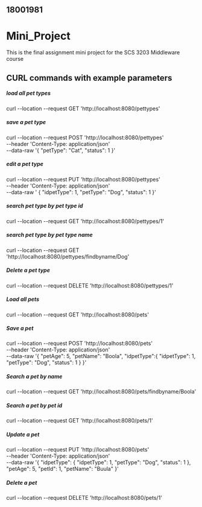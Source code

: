 ## 18001981
# Mini_Project 
 This is the final assignment mini project for the SCS 3203 Middleware course
 
 ## CURL commands with example parameters

##### load all pet types

curl --location --request GET 'http://localhost:8080/pettypes'

##### save a pet type

curl --location --request POST 'http://localhost:8080/pettypes' \
--header 'Content-Type: application/json' \
--data-raw '{
    "petType": "Cat",
    "status": 1
}'

##### edit a pet type

curl --location --request PUT 'http://localhost:8080/pettypes' \
--header 'Content-Type: application/json' \
--data-raw '    {
        "idpetType": 1,
        "petType": "Dog",
        "status": 1
    }'

##### search pet type by pet type id

curl --location --request GET 'http://localhost:8080/pettypes/1'

##### search pet type by pet type name

curl --location --request GET 'http://localhost:8080/pettypes/findbyname/Dog'

##### Delete a pet type

curl --location --request DELETE 'http://localhost:8080/pettypes/1'

##### Load all pets

curl --location --request GET 'http://localhost:8080/pets'

##### Save a pet

curl --location --request POST 'http://localhost:8080/pets' \
--header 'Content-Type: application/json' \
--data-raw '{
    "petAge": 5,
    "petName": "Boola",
    "idpetType":{
        "idpetType": 1,
        "petType": "Dog",
        "status": 1
    }
}'

##### Search a pet by name

curl --location --request GET 'http://localhost:8080/pets/findbyname/Boola'

##### Search a pet by pet id

curl --location --request GET 'http://localhost:8080/pets/1'

##### Update a pet

curl --location --request PUT 'http://localhost:8080/pets' \
--header 'Content-Type: application/json' \
--data-raw '{
        "idpetType": {
            "idpetType": 1,
            "petType": "Dog",
            "status": 1
        },
        "petAge": 5,
        "petId": 1,
        "petName": "Buula"
    }'

##### Delete a pet

curl --location --request DELETE 'http://localhost:8080/pets/1'
